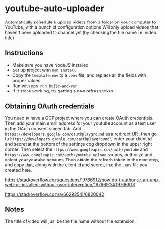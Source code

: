 # youtube-auto-uploader

Automatically schedule &amp; upload videos from a folder on your computer to YouTube, with a bunch of configuration options
Will only upload videos that haven't been uploaded to channel yet (by checking the file name i.e. video title)

## Instructions

- Make sure you have NodeJS installed
- Set up project with `npm install`
- Copy the `template.env` to a `.env` file, and replace all the fields with proper values
- Run with `npm run build-and-run`
- If it stops working, try getting a new refresh token

## Obtaining OAuth credentials

You need to have a GCP project where you can create OAuth credentials. Then add your main email address for your youtube account as a test user in the OAuth consent screen tab. Add `https://developers.google.com/oauthplayground` as a redirect URI, then go to `https://developers.google.com/oauthplayground/`, enter your client id and secret at the bottom of the settings cog dropdown in the upper right corner.
Then select the `https://www.googleapis.com/auth/youtube` and `https://www.googleapis.com/auth/youtube.upload` scopes, authorize and select your youtube account. Then obtain the refresh token in the next step, and copy that, along with the client id and secret, into the `.env` file you created here.

https://stackoverflow.com/questions/19766912/how-do-i-authorise-an-app-web-or-installed-without-user-intervention/19766913#19766913

https://stackoverflow.com/a/66292541/6820042

## Notes

The title of video will just be the file name without the extension.
